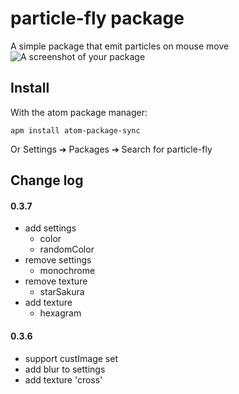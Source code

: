 # particle-fly package

A simple package that emit particles on mouse move
![A screenshot of your package](http://o9se8xpch.bkt.clouddn.com/demo.gif)

## Install
With the atom package manager:

```
apm install atom-package-sync
```
Or Settings ➔ Packages ➔ Search for particle-fly

## Change log

#### 0.3.7
- add settings
    + color
    + randomColor
- remove settings
    + monochrome
- remove texture
    + starSakura
- add texture
    + hexagram

#### 0.3.6
- support custImage set
- add blur to settings
- add texture 'cross'
